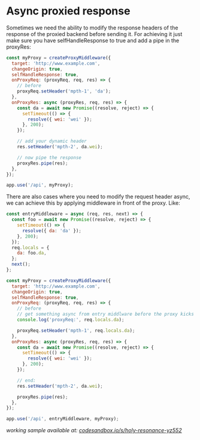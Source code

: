 # Async proxied response

Sometimes we need the ability to modify the response headers of the response of the proxied backend before sending it. For achieving it just make sure you have selfHandleResponse to true and add a pipe in the proxyRes:

```javascript
const myProxy = createProxyMiddleware({
  target: 'http://www.example.com',
  changeOrigin: true,
  selfHandleResponse: true,
  onProxyReq: (proxyReq, req, res) => {
    // before
    proxyReq.setHeader('mpth-1', 'da');
  },
  onProxyRes: async (proxyRes, req, res) => {
    const da = await new Promise((resolve, reject) => {
      setTimeout(() => {
        resolve({ wei: 'wei' });
      }, 200);
    });

    // add your dynamic header
    res.setHeader('mpth-2', da.wei);

    // now pipe the response
    proxyRes.pipe(res);
  },
});

app.use('/api', myProxy);
```

There are also cases where you need to modify the request header async, we can achieve this by applying middleware in front of the proxy. Like:

```javascript
const entryMiddleware = async (req, res, next) => {
  const foo = await new Promise((resolve, reject) => {
    setTimeout(() => {
      resolve({ da: 'da' });
    }, 200);
  });
  req.locals = {
    da: foo.da,
  };
  next();
};

const myProxy = createProxyMiddleware({
  target: 'http://www.example.com',
  changeOrigin: true,
  selfHandleResponse: true,
  onProxyReq: (proxyReq, req, res) => {
    // before
    // get something async from entry middlware before the proxy kicks in
    console.log('proxyReq:', req.locals.da);

    proxyReq.setHeader('mpth-1', req.locals.da);
  },
  onProxyRes: async (proxyRes, req, res) => {
    const da = await new Promise((resolve, reject) => {
      setTimeout(() => {
        resolve({ wei: 'wei' });
      }, 200);
    });

    // end:
    res.setHeader('mpth-2', da.wei);

    proxyRes.pipe(res);
  },
});

app.use('/api', entryMiddleware, myProxy);
```

_working sample available at: [codesandbox.io/s/holy-resonance-yz552](https://codesandbox.io/s/holy-resonance-yz552?file=/src/index.js)_
